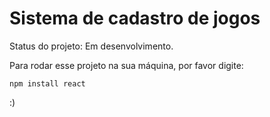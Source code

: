 <h1>Sistema de cadastro de jogos</h1>

Status do projeto: Em desenvolvimento.

Para rodar esse projeto na sua máquina, por favor digite:

```
npm install react
```

:)
